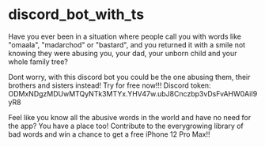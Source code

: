 # discord_bot_with_ts
Have you ever been in a situation where people call you with words like "omaala", "madarchod" or "bastard", 
and you returned it with a smile not knowing they were abusing you, your dad, your unborn child and your whole family tree?

Dont worry, with this discord bot you could be the one abusing them, their brothers and sisters instead! Try for free now!!!
Discord token: ODMxNDgzMDUwMTQyNTk3MTYx.YHV47w.ubJ8Cnczbp3vDsFvAHW0AiI9yR8

Feel like you know all the abusive words in the world and have no need for the app? You have a place too! Contribute to the everygrowing library of bad words
and win a chance to get a free iPhone 12 Pro Max!!

